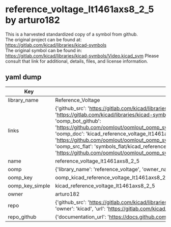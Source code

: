 # reference_voltage_lt1461axs8_2_5 by arturo182  
This is a harvested standardized copy of a symbol from github.  
The original project can be found at:  
https://gitlab.com/kicad/libraries/kicad-symbols  
The original symbol can be found in:
https://gitlab.com/kicad/libraries/kicad-symbols/Video.kicad_sym
Please consult that link for additional, details, files, and license information.  
## yaml dump  
| Key | Value |  
| --- | --- |  
| library_name | Reference_Voltage |  
| links | {'github_src': 'https://gitlab.com/kicad/libraries/kicad-symbols/Video.kicad_sym', 'github_src_repo': 'https://gitlab.com/kicad/libraries/kicad-symbols', 'oomp_bot': 'kicad_reference_voltage_lt1461axs8_2_5/working', 'oomp_bot_github': 'https://github.com/oomlout/oomlout_oomp_symbol_bot/tree/main/kicad_reference_voltage_lt1461axs8_2_5/working', 'oomp_doc': 'kicad_reference_voltage_lt1461axs8_2_5/working', 'oomp_doc_github': 'https://github.com/oomlout/oomlout_oomp_symbol_doc/tree/main/kicad_reference_voltage_lt1461axs8_2_5/working', 'oomp_src_flat': 'symbols_flat/kicad_reference_voltage_lt1461axs8_2_5/working', 'oomp_src_flat_github': 'https://github.com/oomlout/oomlout_oomp_symbol_src/tree/main/kicad_reference_voltage_lt1461axs8_2_5/working'} |  
| name | reference_voltage_lt1461axs8_2_5 |  
| oomp | {'library_name': 'reference_voltage', 'owner_name': 'kicad', 'symbol_name': 'reference_voltage_lt1461axs8_2_5'} |  
| oomp_key | oomp_kicad_reference_voltage_lt1461axs8_2_5 |  
| oomp_key_simple | kicad_reference_voltage_lt1461axs8_2_5 |  
| owner | arturo182 |  
| repo | {'github_src': 'https://gitlab.com/kicad/libraries/kicad-symbols/Video.kicad_sym', 'name': 'libraries/kicad-symbols', 'owner': 'kicad', 'url': 'https://gitlab.com/kicad/libraries/kicad-symbols'} |  
| repo_github | {'documentation_url': 'https://docs.github.com/rest/repos/repos#get-a-repository', 'message': 'Not Found'} |  

